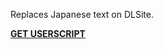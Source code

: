 Replaces Japanese text on DLSite.

>
**[GET USERSCRIPT](https://raw.github.com/Anon7404/DLStrans/master/Japanese_DLSite_translation.user.js)**

